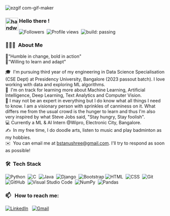 ![ezgif com-gif-maker](https://user-images.githubusercontent.com/69342524/137174882-01eb6d4e-56eb-4c23-8625-09fd030bf562.gif)

### <img alt="handwavegif" src="https://user-images.githubusercontent.com/39513876/112366216-8cfe7400-8cfe-11eb-8116-7d3dbae20e97.gif" width='40' align="left"/> Hello there !

![Followers](https://img.shields.io/github/followers/Tanu-Shree-31?style=social)&nbsp;
![Profile views](https://img.shields.io/github/watchers/Tanu-Shree-31/Tanu-Shree-31?style=social)&nbsp;
![build: passing](https://img.shields.io/badge/build-passing-success)

### 👨🏻‍💻 &nbsp;About Me
🔹"Humble in change, bold in action"\
🔹"Willing to learn and adapt"

🎓 &nbsp;I'm pursuing third year of my engineering in Data Science Specialisation (CSE Dept) at Presidency University, Bangalore (2023 passout batch). I love working with data and exploring ML algorithms.\
🌱 &nbsp;I'm on track for learning more about Machine Learning, Artificial Intelligence, Deep Learning, Text Analytics and Computer Vision.\
🔹 I may not be an expert in everything but I do know what all things I need to know. I am a visionary person with sprinkles of canniness on it. What differs me from the usual crowd is the hunger to learn and thus I'm also very inspired by what Steve Jobs said, "Stay hungry, Stay foolish".\
💻 Currently a ML & AI Intern @Wipro, Electronic City, Bangalore.\
✍️ &nbsp;In my free time, I do doodle arts, listen to music and play badminton as my hobbies.\
✉️ &nbsp;You can email me at bstanushree@gmail.com. I'll try to respond as soon as possible!
<!---
📄 &nbsp;You can check my [Resume](https://drive.google.com/) for more details about work experience.
--->

### 🛠 &nbsp;Tech Stack

![Python](https://img.shields.io/badge/-Python-05122A?style=flat&logo=python)&nbsp;
![C](https://img.shields.io/badge/-C-05122A?style=flat&logo=C&logoColor=A8B9CC)&nbsp;
![Java](https://img.shields.io/badge/-Java-05122A?style=flat&logo=Java&logoColor=FFA518)&nbsp;
![Django](https://img.shields.io/badge/-Django-05122A?style=flat&logo=django&logoColor=092E20)&nbsp;
![Bootstrap](https://img.shields.io/badge/-Bootstrap-05122A?style=flat&logo=bootstrap&logoColor=563D7C)
![HTML](https://img.shields.io/badge/-HTML-05122A?style=flat&logo=HTML5)&nbsp;
![CSS](https://img.shields.io/badge/-CSS-05122A?style=flat&logo=CSS3&logoColor=1572B6)&nbsp;
![Git](https://img.shields.io/badge/-Git-05122A?style=flat&logo=git)&nbsp;
![GitHub](https://img.shields.io/badge/-GitHub-05122A?style=flat&logo=github)&nbsp;
![Visual Studio Code](https://img.shields.io/badge/-Visual%20Studio%20Code-05122A?style=flat&logo=visual-studio-code&logoColor=007ACC)&nbsp;
![NumPy](https://img.shields.io/badge/numpy%20-%23013243.svg?&style=flat&logo=numpy&logoColor=white)&nbsp;
![Pandas](https://img.shields.io/badge/pandas%20-%23150458.svg?&style=flat&logo=pandas&logoColor=white)&nbsp;

### 📫 &nbsp; How to reach me:
<a href="https://www.linkedin.com/in/tanushree-b-s-9153951b1/"><img alt="LinkedIn" src="https://img.shields.io/badge/linkedin%20-%230077B5.svg?&style=flat&logo=linkedin&logoColor=white"/></a> &nbsp;
<a href="mailto:bstanushree@gmail.com"><img alt="Gmail" src="https://img.shields.io/badge/Gmail-D14836?style=flat&logo=gmail&logoColor=white" /></a> &nbsp;



<!---
Tanu-Shree-31/Tanu-Shree-31 is a ✨ special ✨ repository because its `README.md` (this file) appears on your GitHub profile.
You can click the Preview link to take a look at your changes.
--->
